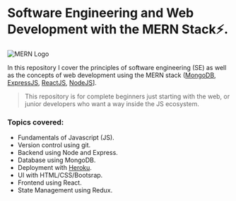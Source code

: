 # Software Engineering and Web Development with the MERN Stack:zap:.

![MERN Logo](https://techsparx.com/nodejs/mern/img/mern-stack-logo.jpg)

In this repository I cover the principles of software engineering (SE) as well as the concepts of web development using the MERN stack ([MongoDB](https://www.mongodb.com/), [ExpressJS](https://expressjs.com/), [ReactJS](https://reactjs.org/), [NodeJS](https://nodejs.org/en/)].

> This repository is for complete beginners just starting with the web, or junior developers who want a way inside the JS ecosystem.

### Topics covered: 
* Fundamentals of Javascript (JS).
* Version control using git.
* Backend using Node and Express.
* Database using MongoDB.
* Deployment with [Heroku](https://www.heroku.com/).
* UI with HTML/CSS/Bootsrap.
* Frontend using React.
* State Management using Redux.
